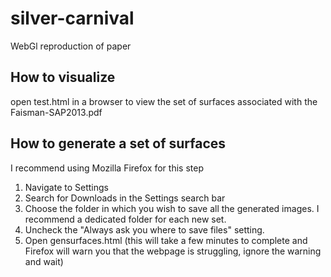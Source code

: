 # silver-carnival
WebGl reproduction of paper

## How to visualize

open test.html in a browser to view the set of surfaces associated with the Faisman-SAP2013.pdf

## How to generate a set of surfaces

I recommend using Mozilla Firefox for this step

1. Navigate to Settings
2. Search for Downloads in the Settings search bar
3. Choose the folder in which you wish to save all the generated images. I recommend a dedicated folder for each new set.
4. Uncheck the "Always ask you where to save files" setting.
5. Open gensurfaces.html (this will take a few minutes to complete and Firefox will warn you that the webpage is struggling, ignore the warning and wait)

